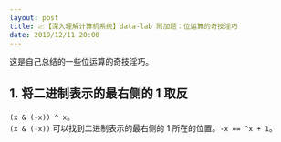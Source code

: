 ```yaml
---
layout: post
title: 📈【深入理解计算机系统】data-lab 附加题：位运算的奇技淫巧
date: 2019/12/11 20:00
---
```


这是自己总结的一些位运算的奇技淫巧。

## 1. 将二进制表示的最右侧的 1 取反
`(x & (-x)) ^ x`。  
`(x & (-x))` 可以找到二进制表示的最右侧的 1 所在的位置。`-x == ^x + 1`。